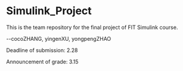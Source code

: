 # Simulink_Project
This is the team repository for the final project of FIT Simulink course.

--cocoZHANG, yingenXU, yongpengZHAO

Deadline of submission: 2.28

Announcement of grade: 3.15
